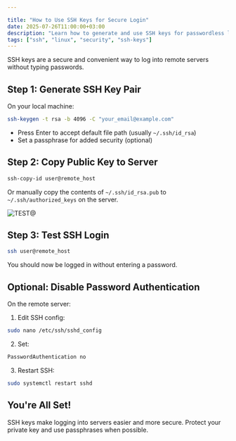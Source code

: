 ```yaml
---

title: "How to Use SSH Keys for Secure Login"
date: 2025-07-26T11:00:00+03:00
description: "Learn how to generate and use SSH keys for passwordless login to Linux servers."
tags: ["ssh", "linux", "security", "ssh-keys"]
---
```


SSH keys are a secure and convenient way to log into remote servers without typing passwords.

## Step 1: Generate SSH Key Pair

On your local machine:

```bash
ssh-keygen -t rsa -b 4096 -C "your_email@example.com"
```

- Press Enter to accept default file path (usually `~/.ssh/id_rsa`)
- Set a passphrase for added security (optional)

## Step 2: Copy Public Key to Server

```bash
ssh-copy-id user@remote_host
```

Or manually copy the contents of `~/.ssh/id_rsa.pub` to `~/.ssh/authorized_keys` on the server.

![TEST@](test2.jpg "a title")


## Step 3: Test SSH Login

```bash
ssh user@remote_host
```

You should now be logged in without entering a password.

## Optional: Disable Password Authentication

On the remote server:

1. Edit SSH config:

```bash
sudo nano /etc/ssh/sshd_config
```

2. Set:
```bash
PasswordAuthentication no
```

3. Restart SSH:
```bash
sudo systemctl restart sshd
```

## You're All Set!

SSH keys make logging into servers easier and more secure. Protect your private key and use passphrases when possible.
